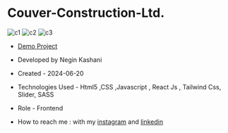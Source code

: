 # Couver-Construction-Ltd.
![c1](https://github.com/user-attachments/assets/9d5ff9fb-f847-4043-8390-343d64035535)
![c2](https://github.com/user-attachments/assets/ce2d60ec-86ca-4798-83e6-e08a2dcac622)
![c3](https://github.com/user-attachments/assets/8b235360-9240-4a48-9cb9-08d0bcb547d8)

- [Demo Project](https://couver-construction-ltd.vercel.app/)

- Developed by Negin Kashani

- Created - 2024-06-20

- Technologies Used - Html5 ,CSS ,Javascript , React Js , Tailwind Css, Slider, SASS 

- Role - Frontend

- How to reach me : with my [instagram](https://instagram.com/negin_kashweb?igshid=NTc4MTIwNjQ2YQ==
) and [linkedin](https://www.linkedin.com/in/negin-kashani-567840b8)
